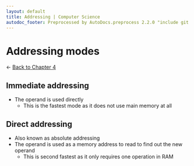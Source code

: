```yaml
---
layout: default
title: Addressing | Computer Science
autodoc_footer: Preprocessed by AutoDocs.preprocess 2.2.0 "include git commit" ⓒ Starwort, 2020
---
```


# Addressing modes

← [Back to Chapter 4](./index.html)

## Immediate addressing

- The operand is used directly
  - This is the fastest mode as it does not use main memory at all

## Direct addressing

- Also known as absolute addressing
- The operand is used as a memory address to read to find out the new operand
  - This is second fastest as it only requires one operation in RAM
